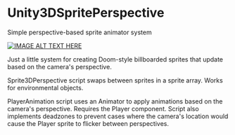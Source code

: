 # Unity3DSpritePerspective
Simple perspective-based sprite animator system

[![IMAGE ALT TEXT HERE](https://img.youtube.com/vi/9g2B7B2KuoI/0.jpg)](https://www.youtube.com/watch?v=9g2B7B2KuoI)

Just a little system for creating Doom-style billboarded sprites that update based on the camera's perspective.

Sprite3DPerspective script swaps between sprites in a sprite array. Works for environmental objects.

PlayerAnimation script uses an Animator to apply animations based on the camera's perspective. Requires the Player component. Script also implements deadzones to prevent cases where the camera's location would cause the Player sprite to flicker between perspectives.
